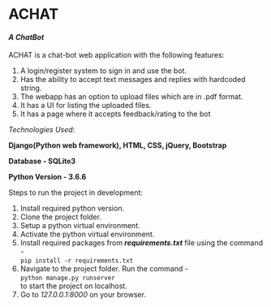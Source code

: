 # **ACHAT**

#### _**A ChatBot**_

ACHAT is a chat-bot web application with the following features:
1. A login/register system to sign in and use the bot.
2. Has the ability to accept text messages and replies with hardcoded string.
3. The webapp has an option to upload files which are in .pdf format.
4. It has a UI for listing the uploaded files.
5. It has a page where it accepts feedback/rating to the bot

_Technologies Used_:

**Django(Python web framework), HTML, CSS, jQuery, Bootstrap**

**Database - SQLite3**

**Python Version - 3.6.6**

Steps to run the project in development:
1. Install required python version.
2. Clone the project folder.
3. Setup a python virtual environment.
4. Activate the python virtual environment.
5. Install required packages from **_requirements.txt_** file using the command - 
<br>`pip install -r requirements.txt`
6. Navigate to the project folder. Run the command - <br>`python manage.py runserver`<br> to start the project on localhost.
7. Go to _127.0.0.1:8000_ on your browser.
